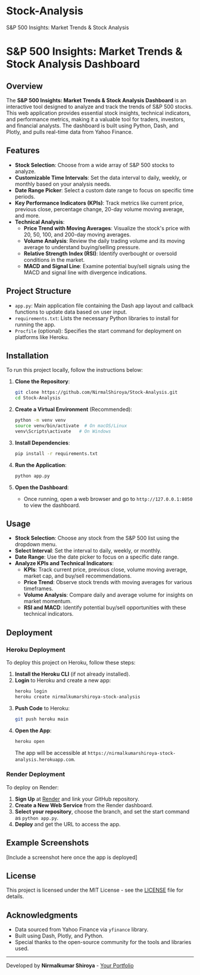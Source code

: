 # Stock-Analysis
S&amp;P 500 Insights: Market Trends &amp; Stock Analysis
# S&P 500 Insights: Market Trends & Stock Analysis Dashboard

## Overview

The **S&P 500 Insights: Market Trends & Stock Analysis Dashboard** is an interactive tool designed to analyze and track the trends of S&P 500 stocks. This web application provides essential stock insights, technical indicators, and performance metrics, making it a valuable tool for traders, investors, and financial analysts. The dashboard is built using Python, Dash, and Plotly, and pulls real-time data from Yahoo Finance.

## Features

- **Stock Selection**: Choose from a wide array of S&P 500 stocks to analyze.
- **Customizable Time Intervals**: Set the data interval to daily, weekly, or monthly based on your analysis needs.
- **Date Range Picker**: Select a custom date range to focus on specific time periods.
- **Key Performance Indicators (KPIs)**: Track metrics like current price, previous close, percentage change, 20-day volume moving average, and more.
- **Technical Analysis**:
  - **Price Trend with Moving Averages**: Visualize the stock's price with 20, 50, 100, and 200-day moving averages.
  - **Volume Analysis**: Review the daily trading volume and its moving average to understand buying/selling pressure.
  - **Relative Strength Index (RSI)**: Identify overbought or oversold conditions in the market.
  - **MACD and Signal Line**: Examine potential buy/sell signals using the MACD and signal line with divergence indications.

## Project Structure

- `app.py`: Main application file containing the Dash app layout and callback functions to update data based on user input.
- `requirements.txt`: Lists the necessary Python libraries to install for running the app.
- `Procfile` (optional): Specifies the start command for deployment on platforms like Heroku.

## Installation

To run this project locally, follow the instructions below:

1. **Clone the Repository**:
   ```bash
   git clone https://github.com/NirmalShiroya/Stock-Analysis.git
   cd Stock-Analysis
   ```

2. **Create a Virtual Environment** (Recommended):
   ```bash
   python -m venv venv
   source venv/bin/activate  # On macOS/Linux
   venv\Scripts\activate   # On Windows
   ```

3. **Install Dependencies**:
   ```bash
   pip install -r requirements.txt
   ```

4. **Run the Application**:
   ```bash
   python app.py
   ```

5. **Open the Dashboard**:
   - Once running, open a web browser and go to `http://127.0.0.1:8050` to view the dashboard.

## Usage

- **Stock Selection**: Choose any stock from the S&P 500 list using the dropdown menu.
- **Select Interval**: Set the interval to daily, weekly, or monthly.
- **Date Range**: Use the date picker to focus on a specific date range.
- **Analyze KPIs and Technical Indicators**:
  - **KPIs**: Track current price, previous close, volume moving average, market cap, and buy/sell recommendations.
  - **Price Trend**: Observe stock trends with moving averages for various timeframes.
  - **Volume Analysis**: Compare daily and average volume for insights on market momentum.
  - **RSI and MACD**: Identify potential buy/sell opportunities with these technical indicators.

## Deployment

### Heroku Deployment

To deploy this project on Heroku, follow these steps:

1. **Install the Heroku CLI** (if not already installed).
2. **Login** to Heroku and create a new app:
   ```bash
   heroku login
   heroku create nirmalkumarshiroya-stock-analysis
   ```
3. **Push Code** to Heroku:
   ```bash
   git push heroku main
   ```
4. **Open the App**:
   ```bash
   heroku open
   ```
   The app will be accessible at `https://nirmalkumarshiroya-stock-analysis.herokuapp.com`.

### Render Deployment

To deploy on Render:

1. **Sign Up** at [Render](https://render.com/) and link your GitHub repository.
2. **Create a New Web Service** from the Render dashboard.
3. **Select your repository**, choose the branch, and set the start command as `python app.py`.
4. **Deploy** and get the URL to access the app.

## Example Screenshots

[Include a screenshot here once the app is deployed]

## License

This project is licensed under the MIT License - see the [LICENSE](LICENSE) file for details.

## Acknowledgments

- Data sourced from Yahoo Finance via `yfinance` library.
- Built using Dash, Plotly, and Python.
- Special thanks to the open-source community for the tools and libraries used.

---

Developed by **Nirmalkumar Shiroya** - [Your Portfolio](#insert-your-portfolio-link-here)
